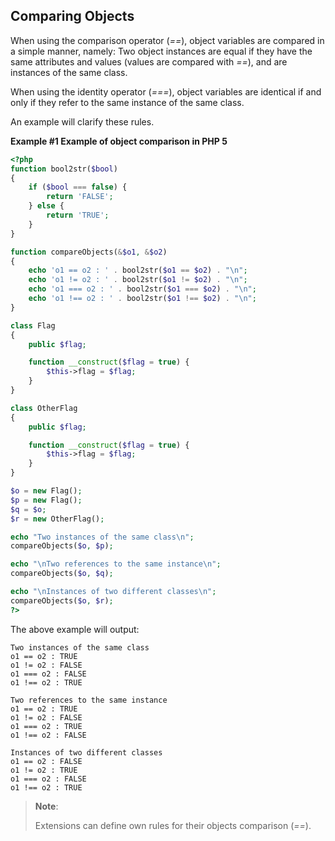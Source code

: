 Comparing Objects
-----------------

When using the comparison operator (*==*), object variables are compared
in a simple manner, namely: Two object instances are equal if they have
the same attributes and values (values are compared with *==*), and are
instances of the same class.

When using the identity operator (*===*), object variables are identical
if and only if they refer to the same instance of the same class.

An example will clarify these rules.

**Example \#1 Example of object comparison in PHP 5**

``` php
<?php
function bool2str($bool)
{
    if ($bool === false) {
        return 'FALSE';
    } else {
        return 'TRUE';
    }
}

function compareObjects(&$o1, &$o2)
{
    echo 'o1 == o2 : ' . bool2str($o1 == $o2) . "\n";
    echo 'o1 != o2 : ' . bool2str($o1 != $o2) . "\n";
    echo 'o1 === o2 : ' . bool2str($o1 === $o2) . "\n";
    echo 'o1 !== o2 : ' . bool2str($o1 !== $o2) . "\n";
}

class Flag
{
    public $flag;

    function __construct($flag = true) {
        $this->flag = $flag;
    }
}

class OtherFlag
{
    public $flag;

    function __construct($flag = true) {
        $this->flag = $flag;
    }
}

$o = new Flag();
$p = new Flag();
$q = $o;
$r = new OtherFlag();

echo "Two instances of the same class\n";
compareObjects($o, $p);

echo "\nTwo references to the same instance\n";
compareObjects($o, $q);

echo "\nInstances of two different classes\n";
compareObjects($o, $r);
?>
```

The above example will output:

    Two instances of the same class
    o1 == o2 : TRUE
    o1 != o2 : FALSE
    o1 === o2 : FALSE
    o1 !== o2 : TRUE

    Two references to the same instance
    o1 == o2 : TRUE
    o1 != o2 : FALSE
    o1 === o2 : TRUE
    o1 !== o2 : FALSE

    Instances of two different classes
    o1 == o2 : FALSE
    o1 != o2 : TRUE
    o1 === o2 : FALSE
    o1 !== o2 : TRUE

> **Note**:
>
> Extensions can define own rules for their objects comparison (*==*).
